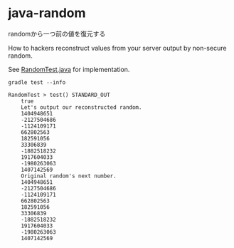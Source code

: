 # java-random

randomから一つ前の値を復元する

How to hackers reconstruct values from your server output by non-secure random.

See [RandomTest.java](src/test/java/la/serendipity/RandomTest.java) for implementation.

```
gradle test --info

RandomTest > test() STANDARD_OUT
    true
    Let's output our reconstructed random.
    1404948651
    -2127504686
    -1124109171
    662802563
    182591056
    33306839
    -1882518232
    1917604033
    -1980263063
    1407142569
    Original random's next number.
    1404948651
    -2127504686
    -1124109171
    662802563
    182591056
    33306839
    -1882518232
    1917604033
    -1980263063
    1407142569
```
